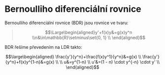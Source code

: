 # Bernoulliho diferenciální rovnice
Bernoulliho diferenciální rovnice (BDR) jsou rovnice ve tvaru:
>$$\Large\begin{aligned}y'+f(x)y&=g(x)y^n \\n&\in\mathbb{R}\setminus\set{0, 1} \\
\end{aligned}$$

BDR řešíme převedením na LDR takto:

$$\large\begin{aligned}
\frac{y'}{y^n}+\frac{f(x)y^1}{y^n}&=g(x) \\
\frac{y'}{y^n}+f(x)y^{1-n}&=g(x) \\ \\
u&=y^{1-n} \\
u'&=(1 - n) \cdot y^{-n} \cdot y' \\
\end{aligned}$$